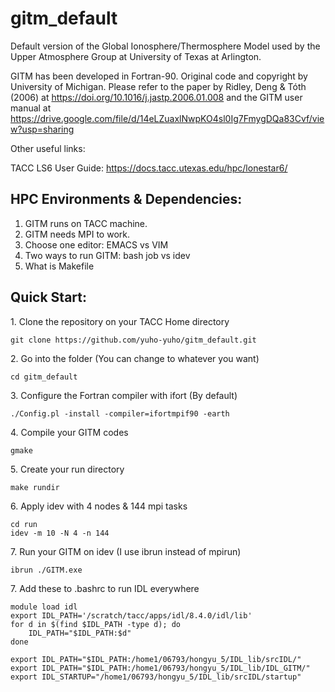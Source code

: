 # gitm_default
Default version of the Global Ionosphere/Thermosphere Model used by the Upper Atmosphere Group at University of Texas at Arlington.

GITM has been developed in Fortran-90. Original code and copyright by University of Michigan. Please refer to the paper by Ridley, Deng & Tóth (2006) at https://doi.org/10.1016/j.jastp.2006.01.008 and the GITM user manual at https://drive.google.com/file/d/14eLZuaxlNwpKO4sl0Ig7FmygDQa83Cvf/view?usp=sharing

Other useful links:

TACC LS6 User Guide: https://docs.tacc.utexas.edu/hpc/lonestar6/

## HPC Environments & Dependencies:

1. GITM runs on TACC machine. 
2. GITM needs MPI to work.
3. Choose one editor: EMACS vs VIM
4. Two ways to run GITM: bash job vs idev
5. What is Makefile

## Quick Start:

1\. Clone the repository on your TACC Home directory

```shell
git clone https://github.com/yuho-yuho/gitm_default.git
```

2\. Go into the folder (You can change to whatever you want)

```shell
cd gitm_default
```

3\. Configure the Fortran compiler with ifort (By default)

```shell
./Config.pl -install -compiler=ifortmpif90 -earth
```

4\. Compile your GITM codes

```shell
gmake
```

5\. Create your run directory

```shell
make rundir
```

6\. Apply idev with 4 nodes & 144 mpi tasks

```shell
cd run
idev -m 10 -N 4 -n 144
```

7\. Run your GITM on idev (I use ibrun instead of mpirun)

```shell
ibrun ./GITM.exe
```

7\. Add these to .bashrc to run IDL everywhere

```shell
module load idl
export IDL_PATH='/scratch/tacc/apps/idl/8.4.0/idl/lib'
for d in $(find $IDL_PATH -type d); do
    IDL_PATH="$IDL_PATH:$d"
done

export IDL_PATH="$IDL_PATH:/home1/06793/hongyu_5/IDL_lib/srcIDL/"
export IDL_PATH="$IDL_PATH:/home1/06793/hongyu_5/IDL_lib/IDL_GITM/"
export IDL_STARTUP="/home1/06793/hongyu_5/IDL_lib/srcIDL/startup"
```
















